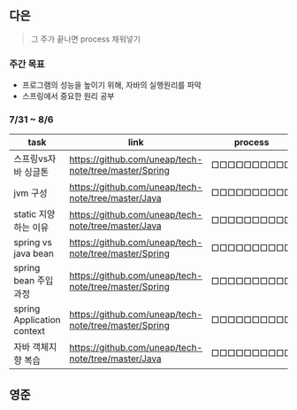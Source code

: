 ## 다은
> 그 주가 끝나면 process 채워넣기

### 주간 목표
- 프로그램의 성능을 높이기 위해, 자바의 실행원리를 파악
- 스프링에서 중요한 원리 공부
### 7/31 ~ 8/6
 | task                         | link    | process    |
| ---------------------------- | --- | ---------- |
| 스프링vs자바 싱글톤 |   https://github.com/uneap/tech-note/tree/master/Spring  | □□□□□□□□□□ |
|jvm 구성 |  https://github.com/uneap/tech-note/tree/master/Java   | □□□□□□□□□□ |
|static 지양하는 이유 |  https://github.com/uneap/tech-note/tree/master/Java   | □□□□□□□□□□ |
|spring vs java bean |  https://github.com/uneap/tech-note/tree/master/Spring   | □□□□□□□□□□ |
|spring bean 주입 과정 |  https://github.com/uneap/tech-note/tree/master/Spring   | □□□□□□□□□□ |
|spring Application context |  https://github.com/uneap/tech-note/tree/master/Spring   | □□□□□□□□□□ |
|자바 객체지향 복습 |  https://github.com/uneap/tech-note/tree/master/Java   | □□□□□□□□□□ |
## 영준
